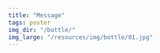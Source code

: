 ```yaml
---
title: "Message"
tags: poster
img_dir: "/bottle/"
img_large: "/resources/img/bottle/01.jpg"
---
```


